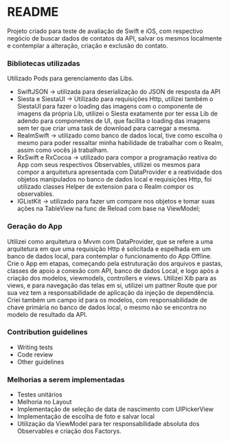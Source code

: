 # README #

Projeto criado para teste de avaliação de Swift e iOS, com respectivo negócio de buscar dados de contatos da API, salvar os mesmos localmente e contemplar a alteração, criação e exclusão do contato.

### Bibliotecas utilizadas ###

Utilizado Pods para gerenciamento das Libs.

* SwiftJSON -> utilizada para deserialização do JSON de resposta da API
* Siesta e SiestaUI -> Utilizado para requisições Http, utilizei também o SiestaUI para fazer o loading das imagens com o componente de imagens da própria Lib, utilizei o Siesta exatamente por ter essa Lib de adendo para componentes de UI, que facilita o loading das imagens sem ter que criar uma task de download para carregar a mesma.
* RealmSwift -> utilizado como banco de dados local, tive como escolha o mesmo para poder ressaltar minha habilidade de trabalhar com o Realm, assim como vocês já trabalham.
* RxSwift e RxCocoa -> utilizado para compor a programação reativa do App com seus respectivos Observables, utilizei os mesmos para compor a arquitetura apresentada com DataProvider e a reatividade dos objetos manipulados no banco de dados local e requisições Http, foi utilizado classes Helper de extension para o Realm compor os observables.
* IGListKit -> utilizado para fazer um compare nos objetos e tomar suas ações na TableView na func de Reload com base na ViewModel;


### Geração do App ###

Utilizei como arquitetura o Mvvm com DataProvider, que se refere a uma arquitetura em que uma requisição Http é solicitada e espelhada em um banco de dados local, para contemplar o funcionamento do App Offline. Crie o App em etapas, começando pela estruturação dos arquivos e pastas, classes de apoio a conexão com API, banco de dados Local, e logo após a criação dos modelos, viewmodels, controllers e views. Utilizei Xib para as views, e para navegação das telas em si, utilizei um pattner Route que por sua vez tem a responsabilidade de aplicação da injeção de dependência. Criei também um campo id para os modelos, com responsabilidade de chave primária no banco de dados local, o mesmo não se encontra no modelo de resultado da API.

### Contribution guidelines ###

* Writing tests
* Code review
* Other guidelines

### Melhorias a serem implementadas ###

* Testes unitários
* Melhoria no Layout
* Implementação de seleção de data de nascimento com UIPickerView
* Implementação de escolha de foto e salvar local
* Utilização da ViewModel para ter responsabilidade absoluta dos Observables e criação dos Factorys.